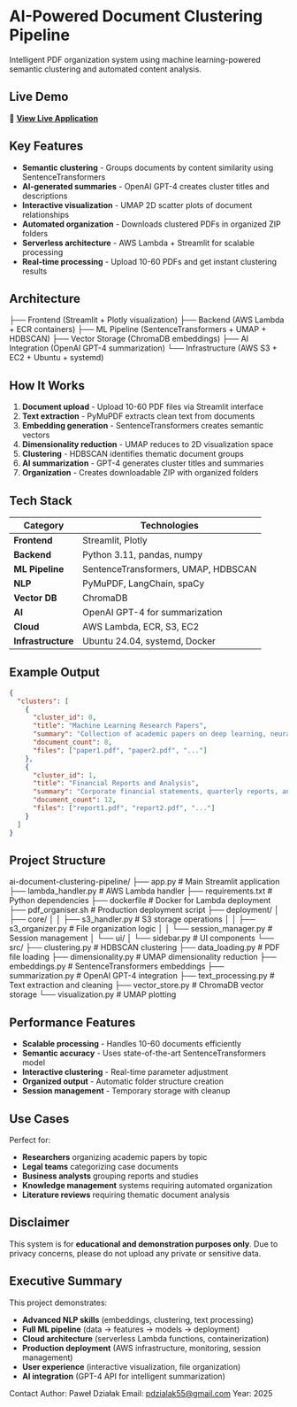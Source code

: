 # AI-Powered Document Clustering Pipeline

Intelligent PDF organization system using machine learning-powered semantic clustering and automated content analysis.

## Live Demo
🚀 **[View Live Application](http://3.94.54.203:8082)**

## Key Features

- **Semantic clustering** - Groups documents by content similarity using SentenceTransformers
- **AI-generated summaries** - OpenAI GPT-4 creates cluster titles and descriptions  
- **Interactive visualization** - UMAP 2D scatter plots of document relationships
- **Automated organization** - Downloads clustered PDFs in organized ZIP folders
- **Serverless architecture** - AWS Lambda + Streamlit for scalable processing
- **Real-time processing** - Upload 10-60 PDFs and get instant clustering results

## Architecture
├── Frontend (Streamlit + Plotly visualization)
├── Backend (AWS Lambda + ECR containers)
├── ML Pipeline (SentenceTransformers + UMAP + HDBSCAN)
├── Vector Storage (ChromaDB embeddings)
├── AI Integration (OpenAI GPT-4 summarization)
└── Infrastructure (AWS S3 + EC2 + Ubuntu + systemd)

## How It Works

1. **Document upload** - Upload 10-60 PDF files via Streamlit interface
2. **Text extraction** - PyMuPDF extracts clean text from documents
3. **Embedding generation** - SentenceTransformers creates semantic vectors
4. **Dimensionality reduction** - UMAP reduces to 2D visualization space
5. **Clustering** - HDBSCAN identifies thematic document groups
6. **AI summarization** - GPT-4 generates cluster titles and summaries
7. **Organization** - Creates downloadable ZIP with organized folders

## Tech Stack

| Category | Technologies |
|----------|-------------|
| **Frontend** | Streamlit, Plotly |
| **Backend** | Python 3.11, pandas, numpy |
| **ML Pipeline** | SentenceTransformers, UMAP, HDBSCAN |
| **NLP** | PyMuPDF, LangChain, spaCy |
| **Vector DB** | ChromaDB |
| **AI** | OpenAI GPT-4 for summarization |
| **Cloud** | AWS Lambda, ECR, S3, EC2 |
| **Infrastructure** | Ubuntu 24.04, systemd, Docker |

## Example Output

```json
{
  "clusters": [
    {
      "cluster_id": 0,
      "title": "Machine Learning Research Papers",
      "summary": "Collection of academic papers on deep learning, neural networks, and AI applications in computer vision.",
      "document_count": 8,
      "files": ["paper1.pdf", "paper2.pdf", "..."]
    },
    {
      "cluster_id": 1, 
      "title": "Financial Reports and Analysis",
      "summary": "Corporate financial statements, quarterly reports, and market analysis documents.",
      "document_count": 12,
      "files": ["report1.pdf", "report2.pdf", "..."]
    }
  ]
}
```

## Project Structure
ai-document-clustering-pipeline/
├── app.py                    # Main Streamlit application
├── lambda_handler.py         # AWS Lambda handler
├── requirements.txt          # Python dependencies
├── dockerfile               # Docker for Lambda deployment
├── pdf_organiser.sh         # Production deployment script
├── deployment/
│   ├── core/
│   │   ├── s3_handler.py           # S3 storage operations
│   │   ├── s3_organizer.py         # File organization logic
│   │   └── session_manager.py      # Session management
│   └── ui/
│       └── sidebar.py              # UI components
└── src/
    ├── clustering.py               # HDBSCAN clustering
    ├── data_loading.py             # PDF file loading
    ├── dimensionality.py           # UMAP dimensionality reduction
    ├── embeddings.py               # SentenceTransformers embeddings
    ├── summarization.py            # OpenAI GPT-4 integration
    ├── text_processing.py          # Text extraction and cleaning
    ├── vector_store.py             # ChromaDB vector storage
    └── visualization.py            # UMAP plotting
    
## Performance Features

- **Scalable processing** - Handles 10-60 documents efficiently
- **Semantic accuracy** - Uses state-of-the-art SentenceTransformers model
- **Interactive clustering** - Real-time parameter adjustment
- **Organized output** - Automatic folder structure creation
- **Session management** - Temporary storage with cleanup

## Use Cases

Perfect for:
- **Researchers** organizing academic papers by topic
- **Legal teams** categorizing case documents
- **Business analysts** grouping reports and studies
- **Knowledge management** systems requiring automated organization
- **Literature reviews** requiring thematic document analysis

## Disclaimer

This system is for **educational and demonstration purposes only**. Due to privacy concerns, please do not upload any private or sensitive data.

## Executive Summary

This project demonstrates:
- **Advanced NLP skills** (embeddings, clustering, text processing)
- **Full ML pipeline** (data → features → models → deployment)
- **Cloud architecture** (serverless Lambda functions, containerization)
- **Production deployment** (AWS infrastructure, monitoring, session management)
- **User experience** (interactive visualization, file organization)
- **AI integration** (GPT-4 API for intelligent summarization)

Contact
Author: Paweł Działak
Email: pdzialak55@gmail.com
Year: 2025
